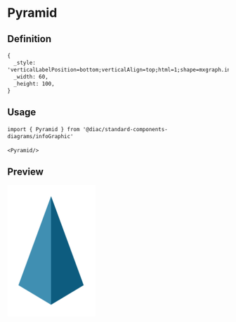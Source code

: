 # Pyramid

## Definition

```
{
  _style: 'verticalLabelPosition=bottom;verticalAlign=top;html=1;shape=mxgraph.infographic.shadedPyramid;fillColor=#10739E;strokeColor=none;',
  _width: 60,
  _height: 100,
}
```

## Usage

```
import { Pyramid } from '@diac/standard-components-diagrams/infoGraphic'

<Pyramid/>
```

## Preview

<img src="./pyramid.png" width="200"/>
